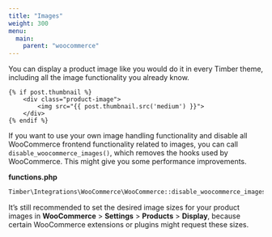```yaml
---
title: "Images"
weight: 300
menu:
  main:
    parent: "woocommerce"
---
```


You can display a product image like you would do it in every Timber theme, including all the image functionality you already know.

```twig
{% if post.thumbnail %}
    <div class="product-image">
        <img src="{{ post.thumbnail.src('medium') }}">
    </div>
{% endif %}
```

If you want to use your own image handling functionality and disable all WooCommerce frontend functionality related to images, you can call `disable_woocommerce_images()`, which removes the hooks used by WooCommerce. This might give you some performance improvements.

**functions.php**

```php
Timber\Integrations\WooCommerce\WooCommerce::disable_woocommerce_images();
```

It’s still recommended to set the desired image sizes for your product images in **WooCommerce** > **Settings** > **Products** > **Display**, because certain WooCommerce extensions or plugins might request these sizes.

